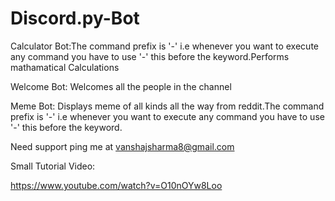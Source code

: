 # Discord.py-Bot

Calculator Bot:The command prefix is '-' i.e whenever you want to execute any command you have to use '-' this before the keyword.Performs mathamatical Calculations

Welcome Bot: Welcomes all the people in the channel


Meme Bot: Displays meme of all kinds all the way from reddit.The command prefix is '-' i.e whenever you want to execute any command you have to use '-' this before the keyword.

Need support ping me at vanshajsharma8@gmail.com


Small Tutorial Video:

https://www.youtube.com/watch?v=O10nOYw8Loo
